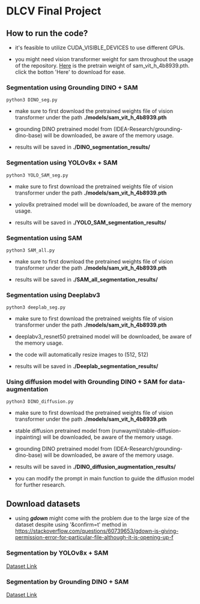 # DLCV Final Project

## How to run the code?
* it's feasible to utilize CUDA_VISIBLE_DEVICES to use different GPUs.

* you might need vision transformer weight for sam throughout the usage of the repository. [Here](https://www.google.com/url?sa=t&source=web&rct=j&opi=89978449&url=https://dl.fbaipublicfiles.com/segment_anything/sam_vit_h_4b8939.pth&ved=2ahUKEwj9sI2KoaqKAxWhQfUHHXjJNQUQFnoECB4QAQ&usg=AOvVaw29bUYaHDECwvcL5oJ3N4Ev) is the pretrain weight of sam_vit_h_4b8939.pth. click the botton 'Here' to download for ease.

### Segmentation using Grounding DINO + SAM

    python3 DINO_seg.py

* make sure to first download the pretrained weights file of vision transformer under the path **./models/sam_vit_h_4b8939.pth**

* grounding DINO pretrained model from (IDEA-Research/grounding-dino-base) will be downloaded, be aware of the memory usage.

* results will be saved in **./DINO_segmentation_results/**

### Segmentation using YOLOv8x + SAM

    python3 YOLO_SAM_seg.py

* make sure to first download the pretrained weights file of vision transformer under the path **./models/sam_vit_h_4b8939.pth**

* yolov8x pretrained model will be downloaded, be aware of the memory usage.

* results will be saved in **./YOLO_SAM_segmentation_results/**

### Segmentation using SAM

    python3 SAM_all.py

* make sure to first download the pretrained weights file of vision transformer under the path **./models/sam_vit_h_4b8939.pth**

* results will be saved in **./SAM_all_segmentation_results/**

### Segmentation using Deeplabv3

    python3 deeplab_seg.py

* make sure to first download the pretrained weights file of vision transformer under the path **./models/sam_vit_h_4b8939.pth**

* deeplabv3_resnet50 pretrained model will be downloaded, be aware of the memory usage.

* the code will automatically resize images to (512, 512)
 
* results will be saved in **./Deeplab_segmentation_results/**

### Using diffusion model with Grounding DINO + SAM for data-augmentation

    python3 DINO_diffusion.py

* make sure to first download the pretrained weights file of vision transformer under the path **./models/sam_vit_h_4b8939.pth**

* stable diffusion pretrained model from (runwayml/stable-diffusion-inpainting) will be downloaded, be aware of the memory usage.

* grounding DINO pretrained model from (IDEA-Research/grounding-dino-base) will be downloaded, be aware of the memory usage.
 
* results will be saved in **./DINO_diffusion_augmentation_results/**

* you can modify the prompt in main function to guide the diffusion model for further research.

## Download datasets

* using ***gdown*** might come with the problem due to the large size of the dataset despite using '&confirm=t' method in https://stackoverflow.com/questions/60739653/gdown-is-giving-permission-error-for-particular-file-although-it-is-opening-up-f

### Segmentation by YOLOv8x + SAM
[Dataset Link](https://drive.google.com/file/d/1cZE7crqzBCXlTS4TK-MCQihlSs1e1Kja/view?usp=sharing)

### Segmentation by Grounding DINO + SAM
[Dataset Link](https://drive.google.com/file/d/1NIQ8ugypGr_4cPsRn7uE3wMKYdOKtsIk/view?usp=sharing)
